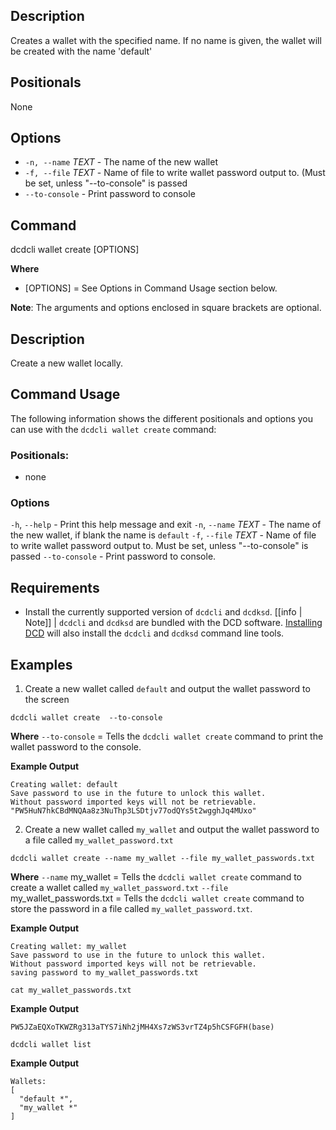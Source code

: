 ## Description

Creates a wallet with the specified name. If no name is given, the wallet will be created with the name 'default'

## Positionals
None
## Options
- `-n, --name` _TEXT_ - The name of the new wallet
- `-f, --file` _TEXT_ - Name of file to write wallet password output to. (Must be set, unless "--to-console" is passed
- `--to-console` - Print password to console

## Command
dcdcli wallet create [OPTIONS]

**Where**
* [OPTIONS] = See Options in Command Usage section below. 

**Note**: The arguments and options enclosed in square brackets are optional.

## Description
Create a new wallet locally.

## Command Usage
The following information shows the different positionals and options you can use with the `dcdcli wallet create` command:

### Positionals:
- none
### Options
`-h`, `--help` - Print this help message and exit
`-n`, `--name` _TEXT_ - The name of the new wallet, if blank the name is `default`
`-f`, `--file` _TEXT_ - Name of file to write wallet password output to. Must be set, unless "--to-console" is passed
`--to-console` - Print password to console.

## Requirements
* Install the currently supported version of `dcdcli` and `dcdksd`.
[[info | Note]]
| `dcdcli` and `dcdksd` are bundled with the DCD software. [Installing DCD](../../00_install/index.md) will also install the `dcdcli` and `dcdksd`  command line tools. 

## Examples
1. Create a new wallet called `default` and output the wallet password to the screen
```shell
dcdcli wallet create  --to-console
```
**Where**
`--to-console` = Tells the `dcdcli wallet create` command to print the wallet password to the console.

**Example Output**
```shell
Creating wallet: default
Save password to use in the future to unlock this wallet.
Without password imported keys will not be retrievable.
"PW5HuN7hkCBdMNQAa8z3NuThp3LSDtjv77odQYs5t2wgghJq4MUxo"
```

2. Create a new wallet called `my_wallet` and output the wallet password to a file called `my_wallet_password.txt`
```shell
dcdcli wallet create --name my_wallet --file my_wallet_passwords.txt 
```
**Where**
`--name` my_wallet = Tells the `dcdcli wallet create` command to create a wallet called `my_wallet_password.txt`
`--file` my_wallet_passwords.txt = Tells the `dcdcli wallet create` command to store the password in a file called `my_wallet_password.txt`.

**Example Output**
```shell
Creating wallet: my_wallet
Save password to use in the future to unlock this wallet.
Without password imported keys will not be retrievable.
saving password to my_wallet_passwords.txt
```

```shell
cat my_wallet_passwords.txt
```

**Example Output**
```shell
PW5JZaEQXoTKWZRg313aTYS7iNh2jMH4Xs7zWS3vrTZ4p5hCSFGFH(base)
```

```shell
dcdcli wallet list
```

**Example Output**
```shell
Wallets:
[
  "default *",
  "my_wallet *"
]
```
